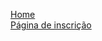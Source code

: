 <a href="https://sigeuni.vercel.app/" target="_blank">Home</a> <br/>
<a href="https://sigeuni.vercel.app/inscricao_1" target="_blank">Página de inscrição</a>
